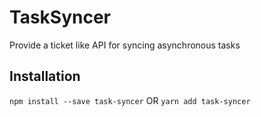 # TaskSyncer

Provide a ticket like API for syncing asynchronous tasks

## Installation

`npm install --save task-syncer`
OR
`yarn add task-syncer`

